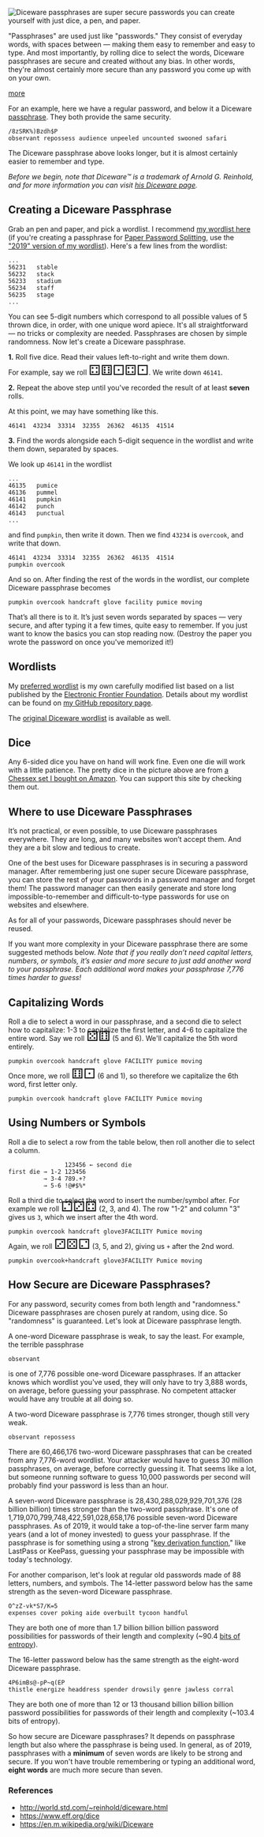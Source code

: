 
[//]: # (gen-title: Diceware Passphrases)

[//]: # (gen-title-url: Diceware-Passphrases)

[//]: # (gen-keywords: how to, create, roll, diceware, dice, password, passphrase, password manager, chessex, d6)

[//]: # (gen-description: How to create a Diceware passphrase)

[//]: # (gen-meta-end)

<a href="${THIS_ARTICLE}"><img style="float: left" class="width-resp-50-100" src="${SITE_ROOT_REL}/img/20190111.jpg"/></a> Diceware passphrases are super secure passwords you can create yourself with just dice, a pen, and paper.

"Passphrases" are used just like "passwords."  They consist of everyday words, with spaces between &mdash; making them easy to remember and easy to type.  And most importantly, by rolling dice to select the words, Diceware passphrases are secure and created without any bias.  In other words, they're almost certainly more secure than any password you come up with on your own.

[more](more://)

For an example, here we have a regular password, and below it a Diceware <a target="_blank" href="https://en.wikipedia.org/wiki/Passphrase">passphrase</a>.  They both provide the same security.

	/8zSRK%)Bzdh$P
	observant repossess audience unpeeled uncounted swooned safari

The Diceware passphrase above looks longer, but it is almost certainly easier to remember and type.

*Before we begin, note that Diceware&trade; is a trademark of Arnold G. Reinhold, and for more information you can visit [his Diceware page](http://world.std.com/~reinhold/diceware.html).*

## Creating a Diceware Passphrase

Grab an pen and paper, and pick a wordlist.  I recommend <a target="_blank" href="https://github.com/philthompson/eff_diceware/blob/master/eff_large_wordlist.txt">my wordlist here</a> (if you're creating a passphrase for [Paper Password Splitting](${SITE_ROOT_REL}/2019/Paper-Password-Splitting.html), use the <a target="_blank" href="https://github.com/philthompson/eff_diceware/blob/master/eff_large_wordlist-2019.txt">"2019" version of my wordlist</a>).  Here's a few lines from the wordlist:

	...
	56231	stable
	56232	stack
	56233	stadium
	56234	staff
	56235	stage
	...

You can see 5-digit numbers which correspond to all possible values of 5 thrown dice, in order, with one unique word apiece.  It's all straightforward &mdash; no tricks or complexity are needed.  Passphrases are chosen by simple randomness.  Now let's create a Diceware passphrase.

**1.** Roll five dice.  Read their values left-to-right and write them down.

For example, say we roll <span style="font-size: 2.0em; line-height: 0;">⚃⚅⚀⚃⚀</span>.  We write down `46141`.

**2.** Repeat the above step until you've recorded the result of at least **seven** rolls.

At this point, we may have something like this.

	46141  43234  33314  32355  26362  46135  41514

**3.** Find the words alongside each 5-digit sequence in the wordlist and write them down, separated by spaces.

We look up `46141` in the wordlist

	...
	46135	pumice
	46136	pummel
	46141	pumpkin
	46142	punch
	46143	punctual
	...

and find `pumpkin`, then write it down.  Then we find `43234` is `overcook`, and write that down.

	46141  43234  33314  32355  26362  46135  41514
	pumpkin overcook

And so on.  After finding the rest of the words in the wordlist, our complete Diceware passphrase becomes

	pumpkin overcook handcraft glove facility pumice moving

That’s all there is to it.  It’s just seven words separated by spaces — very secure, and after typing it a few times, quite easy to remember.  If you just want to know the basics you can stop reading now.  (Destroy the paper you wrote the password on once you've memorized it!)

## Wordlists

My <a target="_blank" href="https://github.com/philthompson/eff_diceware/blob/master/eff_large_wordlist.txt">preferred wordlist</a> is my own carefully modified list based on a list published by the <a target="_blank" href="https://www.eff.org/files/2016/07/18/eff_large_wordlist.txt">Electronic Frontier Foundation</a>.  Details about my wordlist can be found on <a target="_blank" href="https://github.com/philthompson/eff_diceware">my GitHub repository page</a>.

The <a target="_blank" href="http://world.std.com/~reinhold/diceware.wordlist.asc">original Diceware wordlist</a> is available as well.

## Dice

Any 6-sided dice you have on hand will work fine.  Even one die will work with a little patience.  The pretty dice in the picture above are from <a target="_blank" href="https://amzn.to/2AEzl4O">a Chessex set I bought on Amazon</a>.  You can support this site by checking them out.

## Where to use Diceware Passphrases

It’s not practical, or even possible, to use Diceware passphrases everywhere.  They are long, and many websites won’t accept them.  And they are a bit slow and tedious to create.

One of the best uses for Diceware passphrases is in securing a password manager.  After remembering just one super secure Diceware passphrase, you can store the rest of your passwords in a password manager and forget them!  The password manager can then easily generate and store long impossible-to-remember and difficult-to-type passwords for use on websites and elsewhere.

As for all of your passwords, Diceware passphrases should never be reused.

If you want more complexity in your Diceware passphrase there are some suggested methods below.  *Note that if you really don’t need capital letters, numbers, or symbols, it’s easier and more secure to just add another word to your passphrase.  Each additional word makes your passphrase 7,776 times harder to guess!*

## Capitalizing Words

Roll a die to select a word in our passphrase, and a second die to select how to capitalize: 1-3 to capitalize the first letter, and 4-6 to capitalize the entire word.  Say we roll <span style="font-size: 2.0em; line-height: 0;">⚄⚅</span> (5 and 6).  We'll capitalize the 5th word entirely.

	pumpkin overcook handcraft glove FACILITY pumice moving

Once more, we roll <span style="font-size: 2.0em; line-height: 0;">⚅⚀</span> (6 and 1), so therefore we capitalize the 6th word, first letter only.

	pumpkin overcook handcraft glove FACILITY Pumice moving

## Using Numbers or Symbols

Roll a die to select a row from the table below, then roll another die to select a column.

	                123456 ← second die
	first die → 1-2 123456
	          → 3-4 789.+?
	          → 5-6 !@#$%*

Roll a third die to select the word to insert the number/symbol after.  For example we roll <span style="font-size: 2.0em; line-height: 0;">⚁⚂⚃</span> (2, 3, and 4).  The row "1-2" and column "3" gives us `3`, which we insert after the 4th word.

	pumpkin overcook handcraft glove3FACILITY Pumice moving

Again, we roll <span style="font-size: 2.0em; line-height: 0;">⚂⚄⚁</span> (3, 5, and 2), giving us `+` after the 2nd word.

	pumpkin overcook+handcraft glove3FACILITY Pumice moving

## How Secure are Diceware Passphrases?

For any password, security comes from both length and "randomness."  Diceware passphrases are chosen purely at random, using dice.  So "randomness" is guaranteed.  Let's look at Diceware passphrase length.

A one-word Diceware passphrase is weak, to say the least.  For example, the terrible passphrase

	observant

is one of 7,776 possible one-word Diceware passphrases.  If an attacker knows which wordlist you've used, they will only have to try 3,888 words, on average, before guessing your passphrase.  No competent attacker would have any trouble at all doing so.

A two-word Diceware passphrase is 7,776 times stronger, though still very weak.

	observant repossess

There are 60,466,176 two-word Diceware passphrases that can be created from any 7,776-word wordlist.  Your attacker would have to guess 30 million passphrases, on average, before correctly guessing it.  That seems like a lot, but someone running software to guess 10,000 passwords per second will probably find your password is less than an hour.

A seven-word Diceware passphrase is 28,430,288,029,929,701,376 (28 billion billion) times stronger than the two-word passphrase.  It's one of 1,719,070,799,748,422,591,028,658,176 possible seven-word Diceware passphrases.  As of 2019, it would take a top-of-the-line server farm many years (and a lot of money invested) to guess your passphrase.  If the passphrase is for something using a strong "<a target="_blank" href="https://en.wikipedia.org/wiki/Key_derivation_function">key derivation function</a>," like LastPass or KeePass, guessing your passphrase may be impossible with today's technology.

For another comparison, let's look at regular old passwords made of 88 letters, numbers, and symbols.  The 14-letter password below has the same strength as the seven-word Diceware passphrase.

	O^zZ-vk*S7/K=5
	expenses cover poking aide overbuilt tycoon handful

They are both one of more than 1.7 billion billion billion password possibilities for passwords of their length and complexity (~90.4 <a target="_blank" href="https://en.wikipedia.org/wiki/Password_strength#Entropy_as_a_measure_of_password_strength">bits of entropy</a>).

The 16-letter password below has the same strength as the eight-word Diceware passphrase.

	4P6imBs@-pP~q(EP
	thistle energize headdress spender drowsily genre jawless corral

They are both one of more than 12 or 13 thousand billion billion billion password possibilities for passwords of their length and complexity (~103.4 bits of entropy).

So how secure are Diceware passphrases?  It depends on passphrase length but also where the passphrase is being used.  In general, as of 2019, passphrases with a **minimum** of seven words are likely to be strong and secure.  If you won't have trouble remembering or typing an additional word, **eight words** are much more secure than seven.

### References

* <a target="_blank" href="http://world.std.com/~reinhold/diceware.html">http://world.std.com/~reinhold/diceware.html</a>
* <a target="_blank" href="https://www.eff.org/dice">https://www.eff.org/dice</a>
* <a target="_blank" href="https://en.wikipedia.org/wiki/Diceware">https://en.m.wikipedia.org/wiki/Diceware</a>

